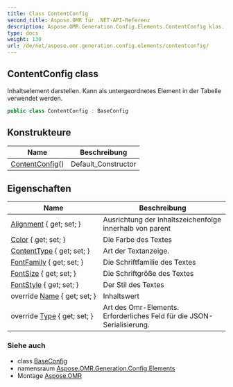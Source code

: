```yaml
---
title: Class ContentConfig
second_title: Aspose.OMR für .NET-API-Referenz
description: Aspose.OMR.Generation.Config.Elements.ContentConfig klas. Inhaltselement darstellen. Kann als untergeordnetes Element in der Tabelle verwendet werden.
type: docs
weight: 130
url: /de/net/aspose.omr.generation.config.elements/contentconfig/
---
```

## ContentConfig class

Inhaltselement darstellen. Kann als untergeordnetes Element in der Tabelle verwendet werden.

```csharp
public class ContentConfig : BaseConfig
```

## Konstrukteure

| Name | Beschreibung |
| --- | --- |
| [ContentConfig](contentconfig/)() | Default_Constructor |

## Eigenschaften

| Name | Beschreibung |
| --- | --- |
| [Alignment](../../aspose.omr.generation.config.elements/contentconfig/alignment/) { get; set; } | Ausrichtung der Inhaltszeichenfolge innerhalb von parent |
| [Color](../../aspose.omr.generation.config.elements/contentconfig/color/) { get; set; } | Die Farbe des Textes |
| [ContentType](../../aspose.omr.generation.config.elements/contentconfig/contenttype/) { get; set; } | Art der Textanzeige. |
| [FontFamily](../../aspose.omr.generation.config.elements/contentconfig/fontfamily/) { get; set; } | Die Schriftfamilie des Textes |
| [FontSize](../../aspose.omr.generation.config.elements/contentconfig/fontsize/) { get; set; } | Die Schriftgröße des Textes |
| [FontStyle](../../aspose.omr.generation.config.elements/contentconfig/fontstyle/) { get; set; } | Der Stil des Textes |
| override [Name](../../aspose.omr.generation.config.elements/contentconfig/name/) { get; set; } | Inhaltswert |
| override [Type](../../aspose.omr.generation.config.elements/contentconfig/type/) { get; set; } | Art des Omr-Elements. Erforderliches Feld für die JSON-Serialisierung. |

### Siehe auch

* class [BaseConfig](../../aspose.omr.generation.config/baseconfig/)
* namensraum [Aspose.OMR.Generation.Config.Elements](../../aspose.omr.generation.config.elements/)
* Montage [Aspose.OMR](../../)



